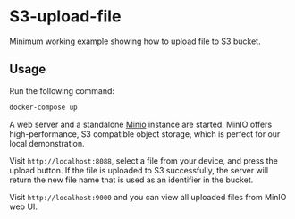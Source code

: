 # S3-upload-file
Minimum working example showing how to upload file to S3 bucket.

## Usage
Run the following command:

```bash
docker-compose up
```
A web server and a standalone [Minio](https://min.io) instance are started. MinIO offers high-performance, S3 compatible object storage, which is perfect for our local demonstration.

Visit `http://localhost:8088`, select a file from your device, and press the upload button. If the file is uploaded to S3 successfully, the server will return the new file name that is used as an identifier in the bucket.

Visit `http://localhost:9000` and you can view all uploaded files from MinIO web UI.
